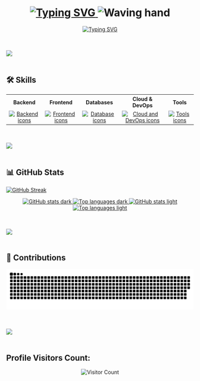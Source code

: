 <h1 align="center">
  <a href="https://git.io/typing-svg">
    <img src="https://readme-typing-svg.herokuapp.com?font=Fira+Code&pause=1000&color=26B60E&center=true&width=435&separator=%3D&lines=console.log(%22Bienvenido%22);%3Dprint(%22Bienvenido%22)%3D%3Ctitle%3EBienvenido%3C%2Ftitle%3E%3Ddocument.write(%22Bienvenido%22);%3Dcout+%3C%3C+%22Bienvenido%22+%3C%3C+endl;%3Decho+%22Bienvenido%22;" alt="Typing SVG" />
  </a>
  <img src="https://media.giphy.com/media/hvRJCLFzcasrR4ia7z/giphy.gif" width="35" alt="Waving hand" />
</h1>

<p align="center">
  <a href="https://git.io/typing-svg">
    <img src="https://readme-typing-svg.herokuapp.com?font=Fira+Code&duration=2000&color=C8C8C8&multiline=true&repeat=false&width=540&height=180&lines=Hi%2C+my+name+is+Jhon+Huanacuni%2C++I'm+22+years+;old%2C+and+I'm+passionate+about+web+;development.+I+love+creating+functional%2C;+modern%2C+and+accessible+websites+and++;applications.+I'm+currently+learning+and+;working+with+technologies+like+JavaScript%2C+;React%2C+Django%2C+Node.js%2C+and+CSS3." alt="Typing SVG" />
  </a>
</p>

<br><br>
<img src="https://user-images.githubusercontent.com/73097560/115834477-dbab4500-a447-11eb-908a-139a6edaec5c.gif"><br><br>

## 🛠️ Skills

<table align="center" cellspacing="30" style="text-align:center;">
  <tr>
    <th>Backend</th>
    <th>Frontend</th>
    <th>Databases</th>
    <th>Cloud & DevOps</th>
    <th>Tools</th>
  </tr>
  <tr>
    <td>
      <a href="https://skillicons.dev">
        <img src="https://skillicons.dev/icons?i=js,nodejs,python,django" alt="Backend icons" />
      </a>
    </td>
    <td>
      <a href="https://skillicons.dev">
        <img src="https://skillicons.dev/icons?i=html,css,js,react,nextjs,tailwind,bootstrap" alt="Frontend icons" />
      </a>
    </td>
    <td>
      <a href="https://skillicons.dev">
        <img src="https://skillicons.dev/icons?i=mysql,postgres,mongodb" alt="Database icons" />
      </a>
    </td>
    <td>
      <a href="https://skillicons.dev">
        <img src="https://skillicons.dev/icons?i=aws,azure" alt="Cloud and DevOps icons" />
      </a>
    </td>
    <td>
      <a href="https://skillicons.dev">
        <img src="https://skillicons.dev/icons?i=git,github,vscode,postman" alt="Tools icons" />
      </a>
    </td>
  </tr>
</table>

<br><br>
<img src="https://user-images.githubusercontent.com/73097560/115834477-dbab4500-a447-11eb-908a-139a6edaec5c.gif"><br><br>



## 📊 GitHub Stats

[![GitHub Streak](https://streak-stats.demolab.com?user=JhonHuanacuni&theme=whatsapp-dark2&card_width=830)](https://git.io/streak-stats)

<div align="center">

  <a href="https://github.com/JhonHuanacuni/github-readme-stats#gh-dark-mode-only">
    <img height="200" src="https://github-readme-stats.vercel.app/api?username=JhonHuanacuni&show_icons=true&theme=gotham#gh-dark-mode-only" alt="GitHub stats dark" />
  </a>

  <a href="https://github.com/JhonHuanacuni/github-readme-stats#gh-dark-mode-only">
    <img height="200" src="https://github-readme-stats.vercel.app/api/top-langs/?username=JhonHuanacuni&layout=compact&langs_count=8&hide=jupyter%20notebook&card_width=330&theme=gotham#gh-dark-mode-only" alt="Top languages dark" />
  </a>

  <a href="https://github.com/JhonHuanacuni/github-readme-stats#gh-light-mode-only">
    <img height="200" src="https://github-readme-stats.vercel.app/api?username=JhonHuanacuni&show_icons=true&theme=catppuccin_latte#gh-light-mode-only" alt="GitHub stats light" />
  </a>

  <a href="https://github.com/JhonHuanacuni/github-readme-stats#gh-light-mode-only">
    <img height="200" src="https://github-readme-stats.vercel.app/api/top-langs/?username=JhonHuanacuni&layout=compact&langs_count=8&hide=jupyter%20notebook&card_width=330&theme=catppuccin_latte#gh-light-mode-only" alt="Top languages light" />
  </a>

</div>

<br><br>
<img src="https://user-images.githubusercontent.com/73097560/115834477-dbab4500-a447-11eb-908a-139a6edaec5c.gif"><br><br>

## 🐍 Contributions

<p align="center">
  <img alt="GitHub contribution grid snake animation" src="https://raw.githubusercontent.com/JhonHuanacuni/JhonHuanacuni/main/output/github-user-contribution.svg" />
</p>

<br><br>
<img src="https://user-images.githubusercontent.com/73097560/115834477-dbab4500-a447-11eb-908a-139a6edaec5c.gif"><br><br>

## Profile Visitors Count: 
<div align="center">
  <img src="https://profile-counter.glitch.me/JhonHuanacuni/count.svg" alt="Visitor Count" />
</div>

